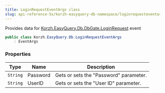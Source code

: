 ```yaml
---
title: LoginRequestEventArgs class
slug: api-reference-5x/korzh-easyquery-db-namespace/loginrequesteventargs-class
---
```



Provides data for [Korzh.EasyQuery.Db.DbGate.LoginRequest](/api-reference-5x/korzh-easyquery-db-namespace/dbgate-class) event
```csharp
public class Korzh.EasyQuery.Db.LoginRequestEventArgs
    : EventArgs

```

### Properties

| Type | Name | Description | 
| --- | --- | --- | 
| `String` | Password | Gets or sets the "Password" parameter. | 
| `String` | UserID | Gets or sets the "User ID" parameter. |